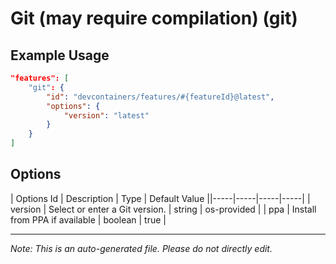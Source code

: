 
# Git (may require compilation) (git)



## Example Usage

```json
"features": [
    "git": {
        "id": "devcontainers/features/#{featureId}@latest",
        "options": {
            "version": "latest"
        }
    }
]
```

## Options

| Options Id | Description | Type | Default Value ||-----|-----|-----|-----|
| version | Select or enter a Git version. | string | os-provided |
| ppa | Install from PPA if available | boolean | true |

---

_Note: This is an auto-generated file. Please do not directly edit._

